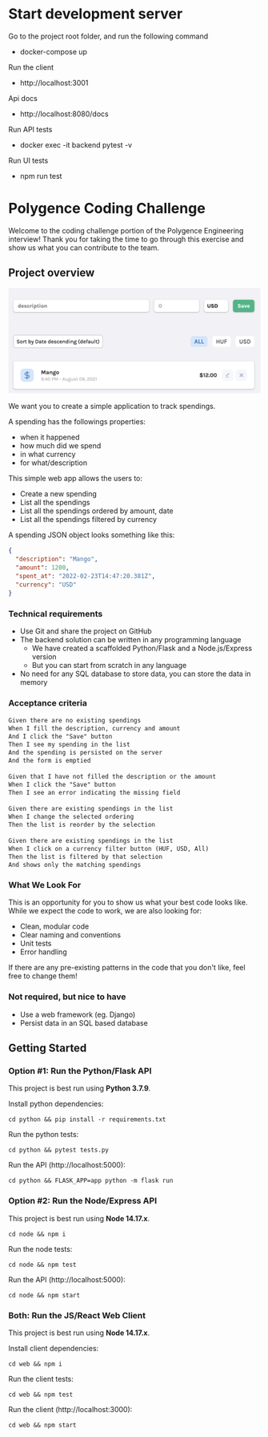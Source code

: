 # Start development server

Go to the project root folder, and run the following command

- docker-compose up

Run the client

- http://localhost:3001

Api docs

- http://localhost:8080/docs

Run API tests

- docker exec -it backend pytest -v

Run UI tests

- npm run test

# Polygence Coding Challenge

Welcome to the coding challenge portion of the Polygence Engineering interview! Thank you for taking the time to go through this exercise and show us what you can contribute to the team.

## Project overview

![](app.png)

We want you to create a simple application to track spendings.

A spending has the followings properties:

- when it happened
- how much did we spend
- in what currency
- for what/description

This simple web app allows the users to:

- Create a new spending
- List all the spendings
- List all the spendings ordered by amount, date
- List all the spendings filtered by currency

A spending JSON object looks something like this:

```json
{
  "description": "Mango",
  "amount": 1200,
  "spent_at": "2022-02-23T14:47:20.381Z",
  "currency": "USD"
}
```

### Technical requirements

- Use Git and share the project on GitHub
- The backend solution can be written in any programming language
  - We have created a scaffolded Python/Flask and a Node.js/Express version
  - But you can start from scratch in any language
- No need for any SQL database to store data, you can store the data in memory

### Acceptance criteria

```cucumber
Given there are no existing spendings
When I fill the description, currency and amount
And I click the "Save" button
Then I see my spending in the list
And the spending is persisted on the server
And the form is emptied

Given that I have not filled the description or the amount
When I click the "Save" button
Then I see an error indicating the missing field

Given there are existing spendings in the list
When I change the selected ordering
Then the list is reorder by the selection

Given there are existing spendings in the list
When I click on a currency filter button (HUF, USD, All)
Then the list is filtered by that selection
And shows only the matching spendings
```

### What We Look For

This is an opportunity for you to show us what your best code looks like. While we expect the code to work, we are also looking for:

- Clean, modular code
- Clear naming and conventions
- Unit tests
- Error handling

If there are any pre-existing patterns in the code that you don't like, feel free to change them!

### Not required, but nice to have

- Use a web framework (eg. Django)
- Persist data in an SQL based database

## Getting Started

### Option #1: Run the Python/Flask API

This project is best run using **Python 3.7.9**.

Install python dependencies:

```shell
cd python && pip install -r requirements.txt
```

Run the python tests:

```shell
cd python && pytest tests.py
```

Run the API (http://localhost:5000):

```shell
cd python && FLASK_APP=app python -m flask run
```

### Option #2: Run the Node/Express API

This project is best run using **Node 14.17.x**.

```shell
cd node && npm i
```

Run the node tests:

```shell
cd node && npm test
```

Run the API (http://localhost:5000):

```shell
cd node && npm start
```

### Both: Run the JS/React Web Client

This project is best run using **Node 14.17.x**.

Install client dependencies:

```shell
cd web && npm i
```

Run the client tests:

```shell
cd web && npm test
```

Run the client (http://localhost:3000):

```shell
cd web && npm start
```
